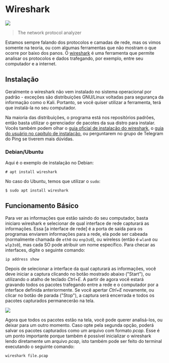 # Wireshark

![](https://perfectlinux.com/wp-content/uploads/sites/2/2019/07/wireshark.png)

> The network protocol analyzer

Estamos sempre falando dos protocolos e camadas de rede, mas os vimos somente na teoria, ou com algumas ferramentas que não mostram o que ocorre por baixo dos panos. O [wireshark](https://www.wireshark.org/) é uma ferramenta que permite analisar os protocolos e dados trafegando, por exemplo, entre seu computador e a internet.

## Instalação

Geralmente o wireshark não vem instalado no sistema operacional por padrão - exceções são distribuições GNU/Linux voltadas para segurança da informação como o Kali. Portanto, se você quiser utilizar a ferramenta, terá que instalá-la no seu computador.

Na maioria das distribuições, o programa está nos repositórios padrões, então basta utilizar o gerenciador de pacotes da sua distro para instalar. Vocês também podem olhar o [guia oficial de instalação do wireshark](https://www.wireshark.org/download.html), o [guia do usuário no capítulo de instalação](https://www.wireshark.org/docs/wsug_html_chunked/ChapterBuildInstall.html), ou perguntarem no grupo de Telegram do Ping se tiverem mais dúvidas.

### Debian/Ubuntu

Aqui é o exemplo de instalação no Debian:

```
# apt install wireshark
```

No caso do Ubuntu, temos que utilizar o `sudo`:

```
$ sudo apt install wireshark
```

## Funcionamento Básico

Para ver as informações que estão saindo do seu computador, basta iniciaro wireshark e selecionar de qual interface de rede capturará as informações. Essa [a interface de rede] é a porta de saída para os programas enviarem informações para a rede, ela pode ser cabeada (normalmente chamada de `eth0` ou `enp3s0`), ou wireless (então é `wlan0` ou `wlp3s0`), mas cada SO pode atribuir um nome específico. Para checar as interfaces, digite o seguinte comando:

```
ip address show
```

Depois de selecionar a interface da qual capturará as informações, você deve iniciar a captura clicando no botão mostrado abaixo ("Start"), ou utilizando o atalho de teclado *Ctrl+E*. A partir de agora você estará gravando todos os pacotes trafegando entre a rede e o computador por a interface definida anteriormente. Se você apertar *Ctrl+E* novamente, ou clicar no botão de parada ("Stop"), a captura será encerrada e todos os pacotes capturados permanecerão na tela.

![](https://www.wireshark.org/docs/wsug_html_chunked/wsug_graphics/ws-capture-menu.png)

Agora que todos os pacotes estão na tela, você pode querer analisá-los, ou deixar para um outro momento. Caso opte pela segunda opção, poderá salvar os pacotes capturados como um arquivo com formato *pcap*. Esse é um ponto importante porque também é possível inicializar o wireshark lendo diretamente um arquivo *pcap*, isto também pode ser feito do terminal executando o seguinte comando:

```
wireshark file.pcap
```


